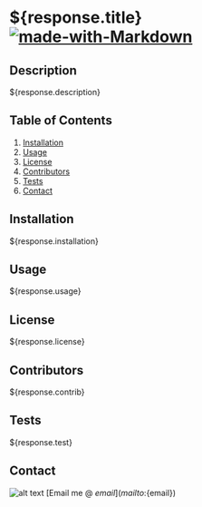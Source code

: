 # ${response.title}  [![made-with-Markdown](https://img.shields.io/badge/Made%20with-Markdown-1f425f.svg)](http://commonmark.org)


## Description
${response.description}

## Table of Contents
1. [Installation](#installation)
2. [Usage](#usage)
3. [License](#license)
4. [Contributors](#contributors)
5. [Tests](#tests)
6. [Contact](#contact)

<a name="installation"></a>

## Installation
${response.installation}

<a name="usage"></a>

## Usage
${response.usage}

<a name="license"></a>

## License
${response.license}

<a name="contributors"></a>

## Contributors
${response.contrib}

<a name="tests"></a>

## Tests
${response.test}

<a name="contact"></a>

## Contact
![alt text](${avatar})
[Email me @ ${email}](mailto:${email})
